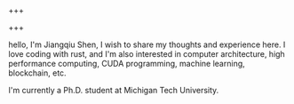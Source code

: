+++

+++

hello, I'm Jiangqiu Shen, I wish to share my thoughts and experience here. I love coding with rust, and I'm also interested in computer architecture, high performance computing, CUDA programming, machine learning, blockchain, etc.

I'm currently a Ph.D. student at Michigan Tech University.


